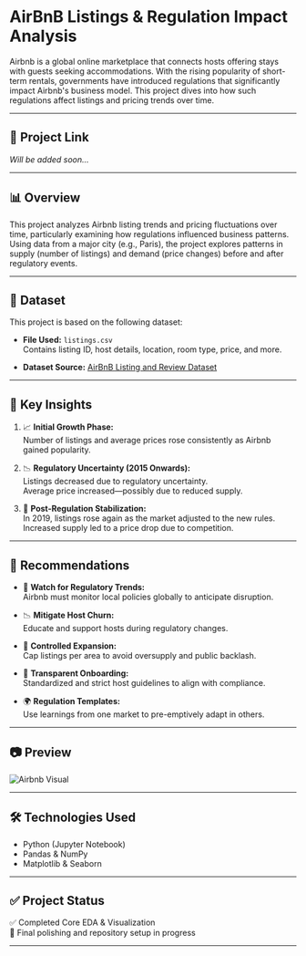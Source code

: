 # AirBnB Listings & Regulation Impact Analysis

Airbnb is a global online marketplace that connects hosts offering stays with guests seeking accommodations. With the rising popularity of short-term rentals, governments have introduced regulations that significantly impact Airbnb's business model. This project dives into how such regulations affect listings and pricing trends over time.

---

## 📎 Project Link
*Will be added soon...*

---

## 📊 Overview
This project analyzes Airbnb listing trends and pricing fluctuations over time, particularly examining how regulations influenced business patterns. Using data from a major city (e.g., Paris), the project explores patterns in supply (number of listings) and demand (price changes) before and after regulatory events.

---

## 📁 Dataset
This project is based on the following dataset:

- **File Used:** `listings.csv`  
  Contains listing ID, host details, location, room type, price, and more.

- **Dataset Source:** [AirBnB Listing and Review Dataset](https://www.kaggle.com/datasets/mysarahmadbhat/airbnb-listings-reviews)

---

## 🧠 Key Insights

1. 📈 **Initial Growth Phase:**  
   Number of listings and average prices rose consistently as Airbnb gained popularity.

2. 📉 **Regulatory Uncertainty (2015 Onwards):**  
   Listings decreased due to regulatory uncertainty.  
   Average price increased—possibly due to reduced supply.

3. 🧩 **Post-Regulation Stabilization:**  
   In 2019, listings rose again as the market adjusted to the new rules.  
   Increased supply led to a price drop due to competition.

---

## 📌 Recommendations

- 🔎 **Watch for Regulatory Trends:**  
  Airbnb must monitor local policies globally to anticipate disruption.

- 📉 **Mitigate Host Churn:**  
  Educate and support hosts during regulatory changes.

- 🧩 **Controlled Expansion:**  
  Cap listings per area to avoid oversupply and public backlash.

- 🧾 **Transparent Onboarding:**  
  Standardized and strict host guidelines to align with compliance.

- 🌍 **Regulation Templates:**  
  Use learnings from one market to pre-emptively adapt in others.

---

## 📷 Preview

![Airbnb Visual](https://www.stocksbnb.com/wp-content/uploads/2021/08/airbnb-678x381-1.png)

---

## 🛠️ Technologies Used

- Python (Jupyter Notebook)
- Pandas & NumPy
- Matplotlib & Seaborn

---

## ✅ Project Status

✅ Completed Core EDA & Visualization  
🚧 Final polishing and repository setup in progress

---
